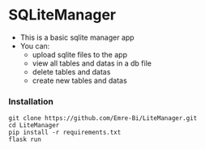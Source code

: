 # SQLiteManager
- This is a basic sqlite manager app
- You can:
  * upload sqlite files to the app
  * view all tables and datas in a db file
  * delete tables and datas
  * create new tables and datas

### Installation
```
git clone https://github.com/Emre-Bi/LiteManager.git
cd LiteManager
pip install -r requirements.txt
flask run
```
